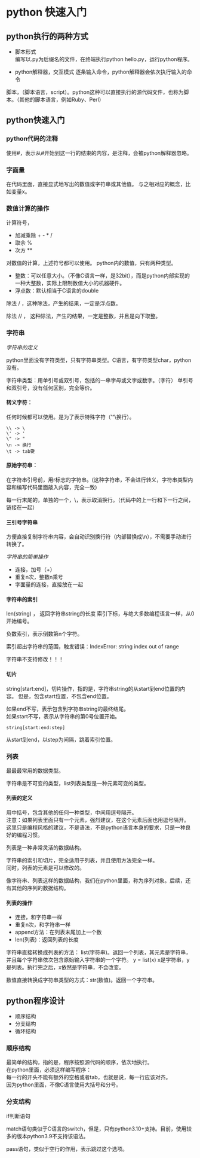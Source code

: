 # python 快速入门

## python执行的两种方式

- 脚本形式  
编写以.py为后缀名的文件，在终端执行python hello.py，运行python程序。

- python解释器，交互模式
逐条输入命令，python解释器会依次执行输入的命令

脚本，（脚本语言，script）。python这种可以直接执行的源代码文件，也称为脚本。（其他的脚本语言，例如Ruby、Perl）

## python快速入门

### python代码的注释
使用#，表示从#开始到这一行的结束的内容，是注释，会被python解释器忽略。

### 字面量
在代码里面，直接显式地写出的数值或字符串或其他值。
与之相对应的概念，比如变量x。

### 数值计算的操作
计算符号，
- 加减乘除 + - * /
- 取余 %
- 次方 **

对数值的计算，上述符号都可以使用。
python内的数值，只有两种类型。
- 整数：可以任意大小。（不像C语言一样，是32bit），而是python内部实现的一种大整数，实际上限制数值大小的机器硬件。
- 浮点数：默认相当于C语言的double

除法 / ，这种除法，产生的结果，一定是浮点数。

除法 // ， 这种除法，产生的结果，一定是整数，并且是向下取整。

### 字符串

*字符串的定义*

python里面没有字符类型，只有字符串类型。C语言，有字符类型char，python没有。

字符串类型：用单引号或双引号，包括的一串字母或文字或数字。（字符）
单引号和双引号，没有任何区别，完全等价。

#### 转义字符：
任何时候都可以使用。是为了表示特殊字符（’“\换行）。
```
\\ -> \
\' -> '
\" -> "
\n -> 换行
\t -> tab键
```

#### 原始字符串：
在字符串引号前，用r标志的字符串。(这种字符串，不会进行转义，字符串类型内容和编写代码里面敲入内容，完全一致)

每一行末尾的，单独的一个，\，表示取消换行。（代码中的上一行和下一行之间，链接在一起）

#### 三引号字符串
方便直接复制字符串内容，会自动识别换行符（内部替换成\n），不需要手动进行转换了。

*字符串的简单操作*

- 连接，加号（+）
- 重复n次，整数n乘号
- 字面量的连接，直接放在一起

#### 字符串的索引
len(string) ， 返回字符串string的长度
索引下标，与绝大多数编程语言一样，从0开始编号。

负数索引，表示倒数第n个字符。

索引超出字符串的范围，触发错误：IndexError: string index out of range

字符串不支持修改！！！


#### 切片
string[start:end]，切片操作，指的是，字符串string的从start到end位置的内容。
但是，包含start位置，不包含end位置。

如果end不写，表示包含到字符串string的最终结尾。  
如果start不写，表示从字符串的第0号位置开始。
```
string[start:end:step] 
```
从start到end，以step为间隔，跳着索引位置。

### 列表

最最最常用的数据类型。  

字符串是不可变的类型，list列表类型是一种元素可变的类型。

#### 列表的定义 
用中括号，包含其他的任何一种类型，中间用逗号隔开。  
注意：如果列表里面只有一个元素，强烈建议，在这个元素后面也用逗号隔开。  
这里只是编程风格的建议，不是语法，不是python语言本身的要求，只是一种良好的编程习惯。  

列表是一种非常灵活的数据结构。

字符串的索引和切片，完全适用于列表，并且使用方法完全一样。  
同时，列表的元素是可以修改的。

像字符串、列表这样的数据结构，我们在python里面，称为序列对象。后续，还有其他的序列的数据结构。

#### 列表的操作

- 连接，和字符串一样
- 重复n次，和字符串一样
- append方法：在列表末尾加上一个数
- len(列表)：返回列表的长度

字符串直接转换成列表的方法： list(字符串)。返回一个列表，其元素是字符串，并且每个字符串依次包含原始输入字符串的一个字符。
y = list(x)
x是字符串，y是列表。执行完之后，x依然是字符串，不会改变。

数值直接转换成字符串类型的方式：str(数值)。返回一个字符串。

## python程序设计
- 顺序结构
- 分支结构
- 循环结构

### 顺序结构
最简单的结构，指的是，程序按照源代码的顺序，依次地执行。  
在python里面，必须这样编写程序：  
每一行的开头不能有额外的空格或者tab，也就是说，每一行应该对齐。  
因为python里面，不像C语言使用大括号和分号。

### 分支结构
if判断语句

match语句类似于C语言的switch，但是，只有python3.10+支持。目前，使用较多的版本python3.9不支持该语法。

pass语句，类似于空行的作用，表示跳过这个选项。
